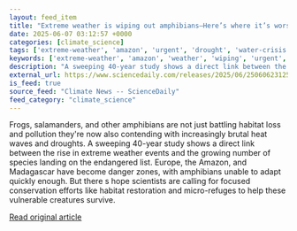 ```yaml
---
layout: feed_item
title: "Extreme weather is wiping out amphibians—Here’s where it’s worst"
date: 2025-06-07 03:12:57 +0000
categories: [climate_science]
tags: ['extreme-weather', 'amazon', 'urgent', 'drought', 'water-crisis', 'rainforest', 'heatwave']
keywords: ['extreme-weather', 'amazon', 'weather', 'wiping', 'urgent', 'drought', 'water-crisis', 'extreme']
description: "A sweeping 40-year study shows a direct link between the rise in extreme weather events and the growing number of species landing on the endangered list"
external_url: https://www.sciencedaily.com/releases/2025/06/250606231257.htm
is_feed: true
source_feed: "Climate News -- ScienceDaily"
feed_category: "climate_science"
---
```


Frogs, salamanders, and other amphibians are not just battling habitat loss and pollution they're now also contending with increasingly brutal heat waves and droughts. A sweeping 40-year study shows a direct link between the rise in extreme weather events and the growing number of species landing on the endangered list. Europe, the Amazon, and Madagascar have become danger zones, with amphibians unable to adapt quickly enough. But there s hope scientists are calling for focused conservation efforts like habitat restoration and micro-refuges to help these vulnerable creatures survive.

[Read original article](https://www.sciencedaily.com/releases/2025/06/250606231257.htm)
